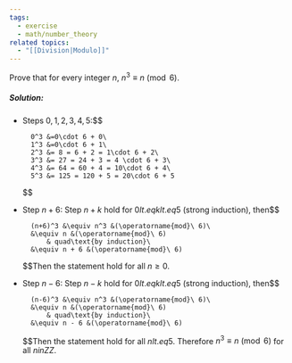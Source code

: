 ```yaml
---
tags:
  - exercise
  - math/number_theory
related topics:
  - "[[Division|Modulo]]"
---
```

Prove that for every integer $n$, $n^3 \equiv n\  (\operatorname{mod}\ 6)$.
##### Solution:
- Steps $0,1,2,3,4,5$:$$
	
		0^3 &=0\cdot 6 + 0\
		1^3 &=0\cdot 6 + 1\
		2^3 &= 8 = 6 + 2 = 1\cdot 6 + 2\
		3^3 &= 27 = 24 + 3 = 4 \cdot 6 + 3\
		4^3 &= 64 = 60 + 4 = 10\cdot 6 + 4\
		5^3 &= 125 = 120 + 5 = 20\cdot 6 + 5
	
	$$
- Step $n+6$:
	Step $n+k$ hold for $0 lt.eq k  lt.eq 5$ (strong induction), then$$
	
		(n+6)^3 &\equiv n^3 &(\operatorname{mod}\ 6)\
		&\equiv n &(\operatorname{mod}\ 6)
			& quad\text{by induction}\
		&\equiv n + 6 &(\operatorname{mod}\ 6)
	
	$$Then the statement hold for all $n\geq 0$.
- Step $n-6$:
	Step $n-k$ hold for $0 lt.eq k  lt.eq 5$ (strong induction), then$$
	
		(n-6)^3 &\equiv n^3 &(\operatorname{mod}\ 6)\
		&\equiv n &(\operatorname{mod}\ 6)
			& quad\text{by induction}\
		&\equiv n - 6 &(\operatorname{mod}\ 6)
	
	$$Then the statement hold for all $n lt.eq 5$.
Therefore $n^3 \equiv n\  (\operatorname{mod}\ 6)$ for all $n in ZZ$.